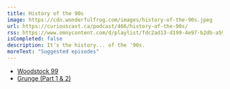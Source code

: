 ```yaml
---
title: History of the 90s
image: https://cdn.wonderfulfrog.com/images/history-of-the-90s.jpeg
url: https://curiouscast.ca/podcast/466/history-of-the-90s/
rss: https://www.omnycontent.com/d/playlist/fdc2ad13-d199-4e97-b2db-a59300cb6cc2/3164bc6f-23d3-435e-92c4-aa6a012d02b6/72253a5d-9601-4cbe-98d1-aa6a012d02cc/podcast.rss
isCompleted: false
description: It's the history... of the '90s.
moreText: "Suggested episodes"
---
```


- [Woodstock 99](https://curiouscast.ca/podcast/466/history-of-the-90s/)
- [Grunge (Part 1 & 2)](https://curiouscast.ca/podcast/466/history-of-the-90s/)
